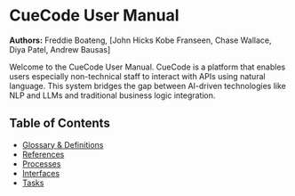 # CueCode User Manual

**Authors:** Freddie Boateng, [John Hicks Kobe Franseen, Chase Wallace, Diya Patel, Andrew Bausas]

Welcome to the CueCode User Manual. CueCode is a platform that enables users especially non-technical staff to interact with APIs using natural language. This system bridges the gap between AI-driven technologies like NLP and LLMs and traditional business logic integration.

## Table of Contents
- [Glossary & Definitions](Glossary-and-Definitions.md)
- [References](References.md)
- [Processes](Processes.md)
- [Interfaces](Interfaces.md)
- [Tasks](Tasks.md)

